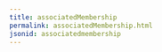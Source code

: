 ```yaml
---
title: associatedMembership
permalink: associatedMembership.html
jsonid: associatedmembership
---
```

